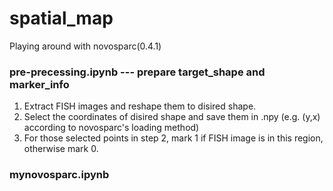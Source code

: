 # spatial_map
Playing around with novosparc(0.4.1)   

### pre-precessing.ipynb  --- prepare target_shape and marker_info
1. Extract FISH images and reshape them to disired shape.  
2. Select the coordinates of disired shape and save them in .npy (e.g. (y,x) according to novosparc's loading method)  
3. For those selected points in step 2, mark 1 if FISH image is in this region, otherwise mark 0. 

### mynovosparc.ipynb





